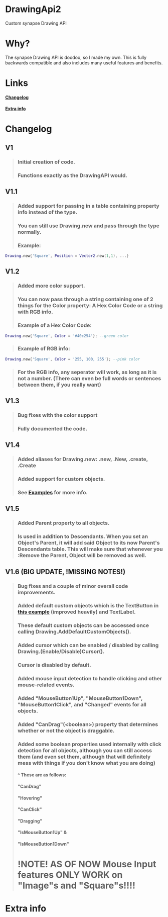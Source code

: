 # DrawingApi2
Custom synapse Drawing API

# Why?
The synapse Drawing API is doodoo, so I made my own. This is fully backwards compatible and also includes many useful features and benefits.

# Links

#### [Changelog](#changelog)
#### [Extra info](#extra-info-1)

# Changelog

## V1
> ### Initial creation of code.
> ### Functions exactly as the DrawingAPI would.

## V1.1
> ### Added support for passing in a table containing property info instead of the type.
> ### You can still use Drawing.new and pass through the type normally.
> ### Example:
 ```lua
 Drawing.new{'Square', Position = Vector2.new(1,1), ...}
 ```

## V1.2
> ### Added more color support.
> ### You can now pass through a string containing one of 2 things for the Color property: A Hex Color Code or a string with RGB info.
> ### Example of a Hex Color Code:
  ```lua
  Drawing.new{'Square', Color = '#40c254'}; --green color
  ```
> ### Example of RGB info:
  ```lua
  Drawing.new{'Square', Color = '255, 100, 255'}; --pink color
  ```
> ### For the RGB info, any seperator will work, as long as it is not a number. (There can even be full words or sentences between them, if you really want)

## V1.3
> ### Bug fixes with the color support
> ### Fully documented the code.

## V1.4
> ### Added aliases for Drawing.new: .new, .New, .create, .Create
> ### Added support for custom objects.
> ### See [Examples](/examples) for more info.

## V1.5
> ### Added Parent property to all objects.
> ### Is used in addition to Descendants. When you set an Object's Parent, it will add said Object to its now Parent's Descendants table. This will make sure that whenever you :Remove the Parent, Object will be removed as well.

## V1.6 (BIG UPDATE, !MISSING NOTES!)
> ### Bug fixes and a couple of minor overall code improvements.
> 
> ### Added default custom objects which is the TextButton in [this example](/examples/Custom%20TextButton.lua) (improved heavily) and TextLabel.
> ### These default custom objects can be accessed once calling Drawing.AddDefaultCustomObjects().
> 
> ### Added cursor which can be enabled / disabled by calling Drawing.(Enable/Disable)Cursor().
> ### Cursor is disabled by default.
> 
> ### Added mouse input detection to handle clicking and other mouse-related events.
> ### Added "MouseButton1Up", "MouseButton1Down", "MouseButton1Click", and "Changed" events for all objects.
> ### Added "CanDrag"(\<boolean>) property that determines whether or not the object is draggable.
> ### Added some boolean properties used internally with click detection for all objects, although you can still access them (and even set them, although that will definitely mess with things if you don't know what you are doing)
  > #### ^ These are as follows:
  > #### "CanDrag"
  > #### "Hovering"
  > #### "CanClick"
  > #### "Dragging"
  > #### "IsMouseButton1Up" &
  > #### "IsMouseButton1Down"
> # !NOTE! AS OF NOW Mouse Input features ONLY WORK on "Image"s and "Square"s!!!!

# Extra info
